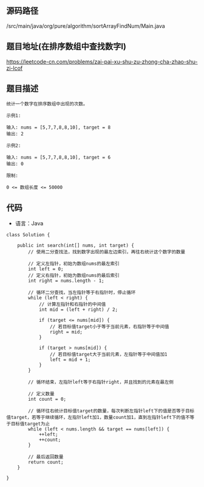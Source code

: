 ## 源码路径

/src/main/java/org/pure/algorithm/sortArrayFindNum/Main.java

## 题目地址(在排序数组中查找数字I)

https://leetcode-cn.com/problems/zai-pai-xu-shu-zu-zhong-cha-zhao-shu-zi-lcof

## 题目描述

```
统计一个数字在排序数组中出现的次数。

示例1:

输入: nums = [5,7,7,8,8,10], target = 8
输出: 2

示例2:

输入: nums = [5,7,7,8,8,10], target = 6
输出: 0

限制:

0 <= 数组长度 <= 50000
```

## 代码

- 语言：Java

```
class Solution {

    public int search(int[] nums, int target) {
        // 使用二分查找法，找到数字出现的最左边索引，再往右统计这个数字的数量

        // 定义左指针，初始为数组nums的最左索引
        int left = 0;
        // 定义右指针，初始为数组nums的最后索引
        int right = nums.length - 1;

        // 循环二分查找，当左指针等于右指针时，停止循环
        while (left < right) {
            // 计算左指针和右指针的中间值
            int mid = (left + right) / 2;
            
            if (target <= nums[mid]) {
                // 若目标值target小于等于当前元素，右指针等于中间值
                right = mid;
            }

            if (target > nums[mid]) {
                // 若目标值target大于当前元素，左指针等于中间值加1
                left = mid + 1;
            }
        }

        // 循环结束，左指针left等于右指针right，并且找到的元素在最左侧

        // 定义数量
        int count = 0;

        // 循环往右统计目标值target的数量，每次判断左指针left下的值是否等于目标值target，若等于继续循环，左指针left加1，数量count加1，直到左指针left下的值不等于目标值target为止
        while (left < nums.length && target == nums[left]) {
            ++left;
            ++count;
        }

        // 最后返回数量
        return count;
    }

}
```